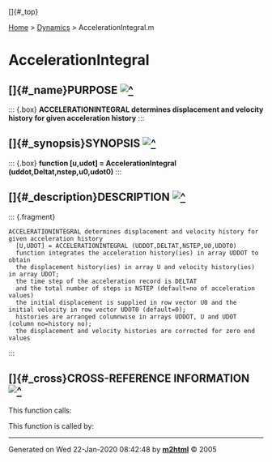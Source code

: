 []{#_top}

<div>

[Home](../FEDEASLab.html) \> [Dynamics](FEDEASLab.html) \>
AccelerationIntegral.m

</div>

# AccelerationIntegral

## []{#_name}PURPOSE [![\^](../up.png)](#_top)

::: {.box}
**ACCELERATIONINTEGRAL determines displacement and velocity history for
given acceleration history**
:::

## []{#_synopsis}SYNOPSIS [![\^](../up.png)](#_top)

::: {.box}
**function \[u,udot\] = AccelerationIntegral
(uddot,Deltat,nstep,u0,udot0)**
:::

## []{#_description}DESCRIPTION [![\^](../up.png)](#_top)

::: {.fragment}
``` {.comment}
ACCELERATIONINTEGRAL determines displacement and velocity history for given acceleration history 
  [U,UDOT] = ACCELERATIONINTEGRAL (UDDOT,DELTAT,NSTEP,U0,UDOT0)
  function integrates the acceleration history(ies) in array UDDOT to obtain
  the displacement history(ies) in array U and velocity history(ies) in array UDOT;
  the time step of the acceleration record is DELTAT
  and the total number of steps is NSTEP (default=no of acceleration values) 
  the initial displacement is supplied in row vector U0 and the initial velocity in row vector UDOT0 (default=0);
  histories are arranged columnwise in arrays UDDOT, U and UDOT (column no=history no);
  the displacement and velocity histories are corrected for zero end values
```
:::

## []{#_cross}CROSS-REFERENCE INFORMATION [![\^](../up.png)](#_top)

This function calls:

This function is called by:

------------------------------------------------------------------------

Generated on Wed 22-Jan-2020 08:42:48 by
**[m2html](http://www.artefact.tk/software/matlab/m2html/ "Matlab Documentation in HTML")**
© 2005
